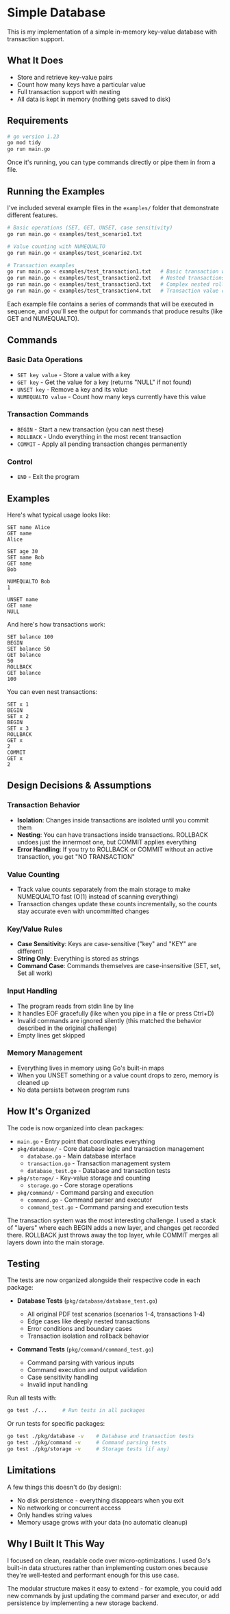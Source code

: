 # Simple Database

This is my implementation of a simple in-memory key-value database with transaction support.

## What It Does

- Store and retrieve key-value pairs
- Count how many keys have a particular value
- Full transaction support with nesting
- All data is kept in memory (nothing gets saved to disk)

## Requirements

```bash
# go version 1.23
go mod tidy
go run main.go
```

Once it's running, you can type commands directly or pipe them in from a file.

## Running the Examples

I've included several example files in the `examples/` folder that demonstrate different features.

```bash
# Basic operations (SET, GET, UNSET, case sensitivity)
go run main.go < examples/test_scenario1.txt

# Value counting with NUMEQUALTO
go run main.go < examples/test_scenario2.txt

# Transaction examples
go run main.go < examples/test_transaction1.txt   # Basic transaction with rollback
go run main.go < examples/test_transaction2.txt   # Nested transactions with commit
go run main.go < examples/test_transaction3.txt   # Complex nested rollback scenario
go run main.go < examples/test_transaction4.txt   # Transaction value counting
```

Each example file contains a series of commands that will be executed in sequence, and you'll see the output for commands that produce results (like GET and NUMEQUALTO).

## Commands

### Basic Data Operations

- `SET key value` - Store a value with a key
- `GET key` - Get the value for a key (returns "NULL" if not found)
- `UNSET key` - Remove a key and its value
- `NUMEQUALTO value` - Count how many keys currently have this value

### Transaction Commands

- `BEGIN` - Start a new transaction (you can nest these)
- `ROLLBACK` - Undo everything in the most recent transaction
- `COMMIT` - Apply all pending transaction changes permanently

### Control

- `END` - Exit the program

## Examples

Here's what typical usage looks like:

```
SET name Alice
GET name
Alice

SET age 30
SET name Bob
GET name
Bob

NUMEQUALTO Bob
1

UNSET name
GET name
NULL
```

And here's how transactions work:

```
SET balance 100
BEGIN
SET balance 50
GET balance
50
ROLLBACK
GET balance
100
```

You can even nest transactions:

```
SET x 1
BEGIN
SET x 2
BEGIN
SET x 3
ROLLBACK
GET x
2
COMMIT
GET x
2
```

## Design Decisions & Assumptions

### Transaction Behavior

- **Isolation**: Changes inside transactions are isolated until you commit them
- **Nesting**: You can have transactions inside transactions. ROLLBACK undoes just the innermost one, but COMMIT applies everything
- **Error Handling**: If you try to ROLLBACK or COMMIT without an active transaction, you get "NO TRANSACTION"

### Value Counting

- Track value counts separately from the main storage to make NUMEQUALTO fast (O(1) instead of scanning everything)
- Transaction changes update these counts incrementally, so the counts stay accurate even with uncommitted changes

### Key/Value Rules

- **Case Sensitivity**: Keys are case-sensitive ("key" and "KEY" are different)
- **String Only**: Everything is stored as strings
- **Command Case**: Commands themselves are case-insensitive (SET, set, Set all work)

### Input Handling

- The program reads from stdin line by line
- It handles EOF gracefully (like when you pipe in a file or press Ctrl+D)
- Invalid commands are ignored silently (this matched the behavior described in the original challenge)
- Empty lines get skipped

### Memory Management

- Everything lives in memory using Go's built-in maps
- When you UNSET something or a value count drops to zero, memory is cleaned up
- No data persists between program runs

## How It's Organized

The code is now organized into clean packages:

- `main.go` - Entry point that coordinates everything
- `pkg/database/` - Core database logic and transaction management
  - `database.go` - Main database interface
  - `transaction.go` - Transaction management system
  - `database_test.go` - Database and transaction tests
- `pkg/storage/` - Key-value storage and counting
  - `storage.go` - Core storage operations
- `pkg/command/` - Command parsing and execution
  - `command.go` - Command parser and executor
  - `command_test.go` - Command parsing and execution tests

The transaction system was the most interesting challenge. I used a stack of "layers" where each BEGIN adds a new layer, and changes get recorded there. ROLLBACK just throws away the top layer, while COMMIT merges all layers down into the main storage.

## Testing

The tests are now organized alongside their respective code in each package:

- **Database Tests** (`pkg/database/database_test.go`)

  - All original PDF test scenarios (scenarios 1-4, transactions 1-4)
  - Edge cases like deeply nested transactions
  - Error conditions and boundary cases
  - Transaction isolation and rollback behavior

- **Command Tests** (`pkg/command/command_test.go`)
  - Command parsing with various inputs
  - Command execution and output validation
  - Case sensitivity handling
  - Invalid input handling

Run all tests with:

```bash
go test ./...     # Run tests in all packages
```

Or run tests for specific packages:

```bash
go test ./pkg/database -v    # Database and transaction tests
go test ./pkg/command -v     # Command parsing tests
go test ./pkg/storage -v     # Storage tests (if any)
```

## Limitations

A few things this doesn't do (by design):

- No disk persistence - everything disappears when you exit
- No networking or concurrent access
- Only handles string values
- Memory usage grows with your data (no automatic cleanup)

## Why I Built It This Way

I focused on clean, readable code over micro-optimizations. I used Go's built-in data structures rather than implementing custom ones because they're well-tested and performant enough for this use case.

The modular structure makes it easy to extend - for example, you could add new commands by just updating the command parser and executor, or add persistence by implementing a new storage backend.
